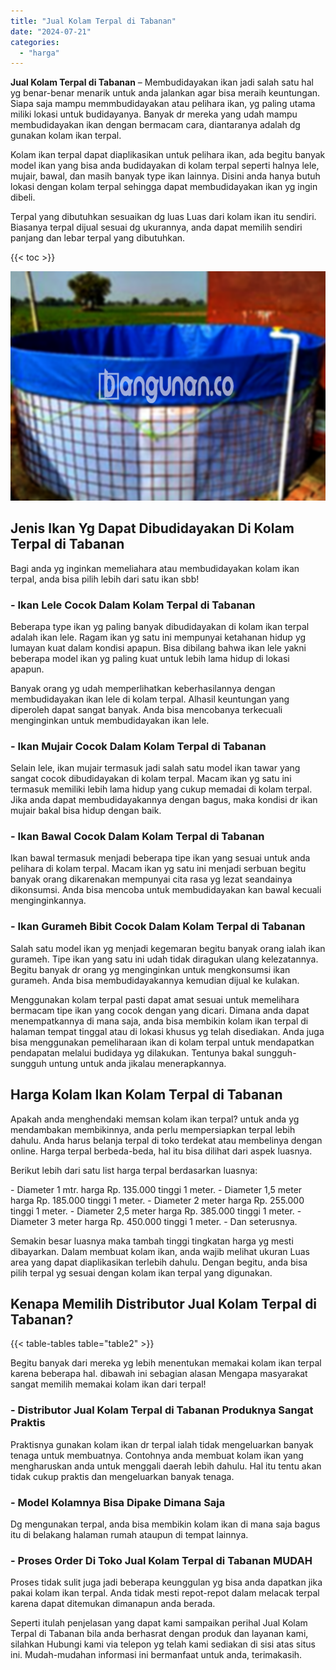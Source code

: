 ```yaml
---
title: "Jual Kolam Terpal di Tabanan"
date: "2024-07-21"
categories: 
  - "harga"
---
```


**Jual Kolam Terpal di Tabanan** – Membudidayakan ikan jadi salah satu hal yg benar-benar menarik untuk anda jalankan agar bisa meraih keuntungan. Siapa saja mampu memmbudidayakan atau pelihara ikan, yg paling utama miliki lokasi untuk budidayanya. Banyak dr mereka yang udah mampu membudidayakan ikan dengan bermacam cara, diantaranya adalah dg gunakan kolam ikan terpal.

Kolam ikan terpal dapat diaplikasikan untuk pelihara ikan, ada begitu banyak model ikan yang bisa anda budidayakan di kolam terpal seperti halnya lele, mujair, bawal, dan masih banyak type ikan lainnya. Disini anda hanya butuh lokasi dengan kolam terpal sehingga dapat membudidayakan ikan yg ingin dibeli.

Terpal yang dibutuhkan sesuaikan dg luas Luas dari kolam ikan itu sendiri. Biasanya terpal dijual sesuai dg ukurannya, anda dapat memilih sendiri panjang dan lebar terpal yang dibutuhkan.

{{< toc >}}

![Jual Kolam Terpal di Tabanan](/images/jual-kolam-terpal-54.png)

## Jenis Ikan Yg Dapat Dibudidayakan Di Kolam Terpal di Tabanan

Bagi anda yg inginkan memeliahara atau membudidayakan kolam ikan terpal, anda bisa pilih lebih dari satu ikan sbb!

### \- Ikan Lele Cocok Dalam Kolam Terpal di Tabanan

Beberapa type ikan yg paling banyak dibudidayakan di kolam ikan terpal adalah ikan lele. Ragam ikan yg satu ini mempunyai ketahanan hidup yg lumayan kuat dalam kondisi apapun. Bisa dibilang bahwa ikan lele yakni beberapa model ikan yg paling kuat untuk lebih lama hidup di lokasi apapun.

Banyak orang yg udah memperlihatkan keberhasilannya dengan membudidayakan ikan lele di kolam terpal. Alhasil keuntungan yang diperoleh dapat sangat banyak. Anda bisa mencobanya terkecuali menginginkan untuk membudidayakan ikan lele.

### \- Ikan Mujair Cocok Dalam Kolam Terpal di Tabanan

Selain lele, ikan mujair termasuk jadi salah satu model ikan tawar yang sangat cocok dibudidayakan di kolam terpal. Macam ikan yg satu ini termasuk memiliki lebih lama hidup yang cukup memadai di kolam terpal. Jika anda dapat membudidayakannya dengan bagus, maka kondisi dr ikan mujair bakal bisa hidup dengan baik.

### \- Ikan Bawal Cocok Dalam Kolam Terpal di Tabanan

Ikan bawal termasuk menjadi beberapa tipe ikan yang sesuai untuk anda pelihara di kolam terpal. Macam ikan yg satu ini menjadi serbuan begitu banyak orang dikarenakan mempunyai cita rasa yg lezat seandainya dikonsumsi. Anda bisa mencoba untuk membudidayakan kan bawal kecuali menginginkannya.

### \- Ikan Gurameh Bibit Cocok Dalam Kolam Terpal di Tabanan

Salah satu model ikan yg menjadi kegemaran begitu banyak orang ialah ikan gurameh. Tipe ikan yang satu ini udah tidak diragukan ulang kelezatannya. Begitu banyak dr orang yg menginginkan untuk mengkonsumsi ikan gurameh. Anda bisa membudidayakannya kemudian dijual ke kulakan.

Menggunakan kolam terpal pasti dapat amat sesuai untuk memelihara bermacam tipe ikan yang cocok dengan yang dicari. Dimana anda dapat menempatkannya di mana saja, anda bisa membikin kolam ikan terpal di halaman tempat tinggal atau di lokasi khusus yg telah disediakan. Anda juga bisa menggunakan pemeliharaan ikan di kolam terpal untuk mendapatkan pendapatan melalui budidaya yg dilakukan. Tentunya bakal sungguh-sungguh untung untuk anda jikalau menerapkannya.

## Harga Kolam Ikan Kolam Terpal di Tabanan

Apakah anda menghendaki memsan kolam ikan terpal? untuk anda yg mendambakan membikinnya, anda perlu mempersiapkan terpal lebih dahulu. Anda harus belanja terpal di toko terdekat atau membelinya dengan online. Harga terpal berbeda-beda, hal itu bisa dilihat dari aspek luasnya.

Berikut lebih dari satu list harga terpal berdasarkan luasnya:

\- Diameter 1 mtr. harga Rp. 135.000 tinggi 1 meter. - Diameter 1,5 meter harga Rp. 185.000 tinggi 1 meter. - Diameter 2 meter harga Rp. 255.000 tinggi 1 meter. - Diameter 2,5 meter harga Rp. 385.000 tinggi 1 meter. - Diameter 3 meter harga Rp. 450.000 tinggi 1 meter. - Dan seterusnya.

Semakin besar luasnya maka tambah tinggi tingkatan harga yg mesti dibayarkan. Dalam membuat kolam ikan, anda wajib melihat ukuran Luas area yang dapat diaplikasikan terlebih dahulu. Dengan begitu, anda bisa pilih terpal yg sesuai dengan kolam ikan terpal yang digunakan.

## Kenapa Memilih Distributor Jual Kolam Terpal di Tabanan?

{{< table-tables table="table2" >}}

Begitu banyak dari mereka yg lebih menentukan memakai kolam ikan terpal karena beberapa hal. dibawah ini sebagian alasan Mengapa masyarakat sangat memilih memakai kolam ikan dari terpal!

### \- Distributor Jual Kolam Terpal di Tabanan Produknya Sangat Praktis

Praktisnya gunakan kolam ikan dr terpal ialah tidak mengeluarkan banyak tenaga untuk membuatnya. Contohnya anda membuat kolam ikan yang mengharuskan anda untuk menggali daerah lebih dahulu. Hal itu tentu akan tidak cukup praktis dan mengeluarkan banyak tenaga.

### \- Model Kolamnya Bisa Dipake Dimana Saja

Dg mengunakan terpal, anda bisa membikin kolam ikan di mana saja bagus itu di belakang halaman rumah ataupun di tempat lainnya.

### \- Proses Order Di Toko Jual Kolam Terpal di Tabanan MUDAH

Proses tidak sulit juga jadi beberapa keunggulan yg bisa anda dapatkan jika pakai kolam ikan terpal. Anda tidak mesti repot-repot dalam melacak terpal karena dapat ditemukan dimanapun anda berada.

Seperti itulah penjelasan yang dapat kami sampaikan perihal Jual Kolam Terpal di Tabanan bila anda berhasrat dengan produk dan layanan kami, silahkan Hubungi kami via telepon yg telah kami sediakan di sisi atas situs ini. Mudah-mudahan informasi ini bermanfaat untuk anda, terimakasih.
